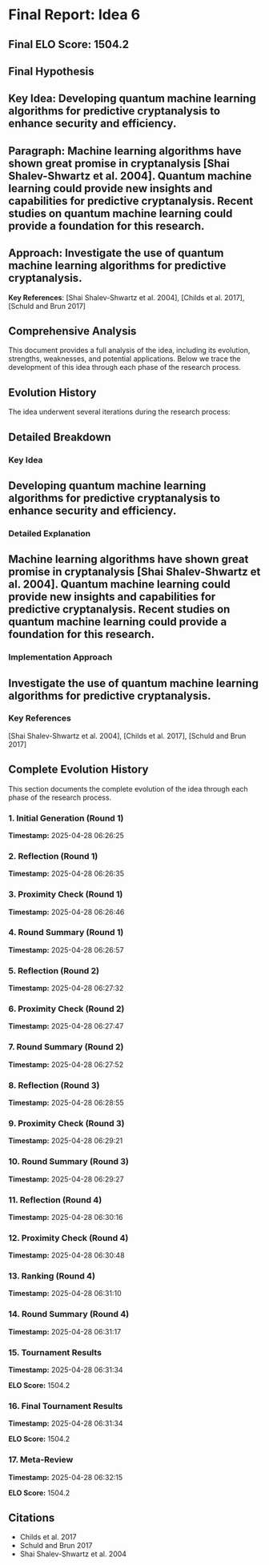 # Final Report: Idea 6

## Final ELO Score: 1504.2

## Final Hypothesis

**Key Idea**: Developing quantum machine learning algorithms for predictive cryptanalysis to enhance security and efficiency.
-

**Paragraph**: Machine learning algorithms have shown great promise in cryptanalysis [Shai Shalev-Shwartz et al. 2004]. Quantum machine learning could provide new insights and capabilities for predictive cryptanalysis. Recent studies on quantum machine learning could provide a foundation for this research.
-

**Approach**: Investigate the use of quantum machine learning algorithms for predictive cryptanalysis.
-

**Key References**: [Shai Shalev-Shwartz et al. 2004], [Childs et al. 2017], [Schuld and Brun 2017]

## Comprehensive Analysis

This document provides a full analysis of the idea, including its evolution, strengths, weaknesses, and potential applications. Below we trace the development of this idea through each phase of the research process.

## Evolution History

The idea underwent several iterations during the research process:

## Detailed Breakdown

### Key Idea

Developing quantum machine learning algorithms for predictive cryptanalysis to enhance security and efficiency.
-

### Detailed Explanation

Machine learning algorithms have shown great promise in cryptanalysis [Shai Shalev-Shwartz et al. 2004]. Quantum machine learning could provide new insights and capabilities for predictive cryptanalysis. Recent studies on quantum machine learning could provide a foundation for this research.
-

### Implementation Approach

Investigate the use of quantum machine learning algorithms for predictive cryptanalysis.
-

### Key References

[Shai Shalev-Shwartz et al. 2004], [Childs et al. 2017], [Schuld and Brun 2017]

## Complete Evolution History

This section documents the complete evolution of the idea through each phase of the research process.

### 1. Initial Generation (Round 1)
**Timestamp:** 2025-04-28 06:26:25



### 2. Reflection (Round 1)
**Timestamp:** 2025-04-28 06:26:35



### 3. Proximity Check (Round 1)
**Timestamp:** 2025-04-28 06:26:46



### 4. Round Summary (Round 1)
**Timestamp:** 2025-04-28 06:26:57



### 5. Reflection (Round 2)
**Timestamp:** 2025-04-28 06:27:32



### 6. Proximity Check (Round 2)
**Timestamp:** 2025-04-28 06:27:47



### 7. Round Summary (Round 2)
**Timestamp:** 2025-04-28 06:27:52



### 8. Reflection (Round 3)
**Timestamp:** 2025-04-28 06:28:55



### 9. Proximity Check (Round 3)
**Timestamp:** 2025-04-28 06:29:21



### 10. Round Summary (Round 3)
**Timestamp:** 2025-04-28 06:29:27



### 11. Reflection (Round 4)
**Timestamp:** 2025-04-28 06:30:16



### 12. Proximity Check (Round 4)
**Timestamp:** 2025-04-28 06:30:48



### 13. Ranking (Round 4)
**Timestamp:** 2025-04-28 06:31:10



### 14. Round Summary (Round 4)
**Timestamp:** 2025-04-28 06:31:17



### 15. Tournament Results
**Timestamp:** 2025-04-28 06:31:34

**ELO Score:** 1504.2



### 16. Final Tournament Results
**Timestamp:** 2025-04-28 06:31:34

**ELO Score:** 1504.2



### 17. Meta-Review
**Timestamp:** 2025-04-28 06:32:15

**ELO Score:** 1504.2



## Citations

- Childs et al. 2017
- Schuld and Brun 2017
- Shai Shalev-Shwartz et al. 2004
